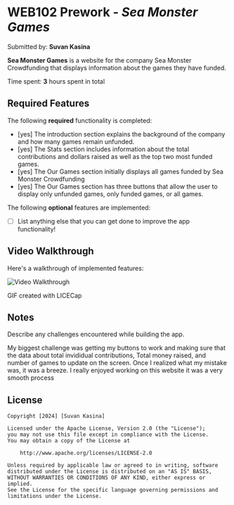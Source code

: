# WEB102 Prework - *Sea Monster Games*

Submitted by: **Suvan Kasina**

**Sea Monster Games** is a website for the company Sea Monster Crowdfunding that displays information about the games they have funded.

Time spent: **3** hours spent in total

## Required Features

The following **required** functionality is completed:

* [yes] The introduction section explains the background of the company and how many games remain unfunded.
* [yes] The Stats section includes information about the total contributions and dollars raised as well as the top two most funded games.
* [yes] The Our Games section initially displays all games funded by Sea Monster Crowdfunding
* [yes] The Our Games section has three buttons that allow the user to display only unfunded games, only funded games, or all games.

The following **optional** features are implemented:

* [ ] List anything else that you can get done to improve the app functionality!

## Video Walkthrough

Here's a walkthrough of implemented features:

<img src='"https://imgur.com/MFUxgfF"' title='Video Walkthrough' width='' alt='Video Walkthrough' />

<!-- Replace this with whatever GIF tool you used! -->
GIF created with LICECap
<!-- Recommended tools:
[Kap](https://getkap.co/) for macOS
[ScreenToGif](https://www.screentogif.com/) for Windows
[peek](https://github.com/phw/peek) for Linux. -->

## Notes

Describe any challenges encountered while building the app.

My biggest challenge was getting my buttons to work and making sure that the data about total invididual contributions, Total money raised, and number of games to update on the screen. Once I realized what my mistake was, it was a breeze. I really enjoyed working on this website it was a very smooth process

## License

    Copyright [2024] [Suvan Kasina]

    Licensed under the Apache License, Version 2.0 (the "License");
    you may not use this file except in compliance with the License.
    You may obtain a copy of the License at

        http://www.apache.org/licenses/LICENSE-2.0

    Unless required by applicable law or agreed to in writing, software
    distributed under the License is distributed on an "AS IS" BASIS,
    WITHOUT WARRANTIES OR CONDITIONS OF ANY KIND, either express or implied.
    See the License for the specific language governing permissions and
    limitations under the License.
